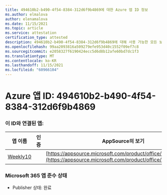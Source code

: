 ```yaml
---
title: 494610b2-b490-4f54-8384-312d6f9b4869에 대한 Azure 앱 ID 정보
ms.author: elmalova
author: elenamalova
ms.date: 11/15/2021
ms.topic: article
ms.service: attestation
certification_type: attested
description: 494610b2-b490-4f54-8384-312d6f9b4869에 대해 사용 가능한 모든 보안 및 규정 준수 정보입니다.
ms.openlocfilehash: 99aa2093816a509279efe953d40c1552f09ef7c8
ms.sourcegitcommit: e2058327f6190424ecc5d6d8b12afe60bd7dc1f3
ms.translationtype: MT
ms.contentlocale: ko-KR
ms.lasthandoff: 11/15/2021
ms.locfileid: "60966104"
---
```

# <a name="azure-app-id-494610b2-b490-4f54-8384-312d6f9b4869"></a>Azure 앱 ID: 494610b2-b490-4f54-8384-312d6f9b4869


### <a name="apps-associated-with-this-id"></a>이 ID와 연결된 앱:
| **앱 이름** | **인증** | **AppSource의 보기** |
|--------------|---------------|-----------------------|
| [Weekly10](https://docs.microsoft.com/microsoft-365-app-certification/forward/WA200001441) |  | [https://appsource.microsoft.com/product/office/WA200001441](https://appsource.microsoft.com/product/office/WA200001441) |

### <a name="microsoft-365-app-compliance-status"></a>Microsoft 365 앱 준수 상태
- Publisher 상태: 완료

